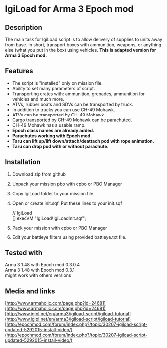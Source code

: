 # IgiLoad for Arma 3 Epoch mod #

## Description ##

The main task for IgiLoad script is to allow delivery of supplies to units away from base. In short, transport boxes with ammunition, weapons, or anything else (what you put in the box) using vehicles. **This is adapted version for Arma 3 Epoch mod.**

## Features ##

- The script is "installed" only on mission file.
- Ability to set many parameters of script.
- Transporting crates with: ammunition, grenades, ammunition for vehicles and much more.
- ATVs, rubber boats and SDVs can be transported by truck.
- In addition to trucks you can use CH-49 Mohawk.
- ATVs can be transported by CH-49 Mohawk.
- Cargo transported by CH-49 Mohawk can be parachuted.
- CH-49 Mohawk has a usable ramp.
- **Epoch class names are already added.**
- **Parachutes working with Epoch mod.**
- **Taru can lift up/lift down/attach/deattach pod with rope animation.**
- **Taru can drop pod with or without parachute.**

## Installation ##

1. Download zip from github
1. Unpack your mission pbo with cpbo or PBO Manager
1. Copy IgiLoad folder to your mission file
1. Open or create init.sqf. Put these lines to your init.sqf

	// IgiLoad  
	[] execVM "IgiLoad\IgiLoadInit.sqf";
1. Pack your mission with cpbo or PBO Manager
1. Edit your battleye filters using provided battleye.txt file.


## Tested with ##
Arma 3 1.48 with Epoch mod 0.3.0.4  
Arma 3 1.48 with Epoch mod 0.3.1  
might work with others versions

## Media and links ##

[http://www.armaholic.com/page.php?id=24681](http://www.armaholic.com/page.php?id=24681)  
[http://www.igipl.net/en/arma3/igiload-script/igiload-tutorial](http://www.igipl.net/en/arma3/igiload-script/igiload-tutorial)  
[http://epochmod.com/forum/index.php?/topic/30207-igiload-script-updated-5292015-install-video/](http://epochmod.com/forum/index.php?/topic/30207-igiload-script-updated-5292015-install-video/)



